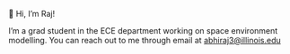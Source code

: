 👋 Hi, I’m Raj!
 
I’m a grad student in the ECE department working on space environment modelling. You can reach out to me through email at abhiraj3@illinois.edu

<!---
abhiraj3/abhiraj3 is a ✨ special ✨ repository because its `README.md` (this file) appears on your GitHub profile.
You can click the Preview link to take a look at your changes.
--->
